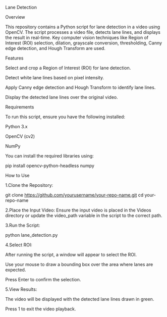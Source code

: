 Lane Detection

Overview

This repository contains a Python script for lane detection in a video using OpenCV. The script processes a video file, detects lane lines, and displays the result in real-time. Key computer vision techniques like Region of Interest (ROI) selection, dilation, grayscale conversion, thresholding, Canny edge detection, and Hough Transform are used.

Features

Select and crop a Region of Interest (ROI) for lane detection.

Detect white lane lines based on pixel intensity.

Apply Canny edge detection and Hough Transform to identify lane lines.

Display the detected lane lines over the original video.

Requirements

To run this script, ensure you have the following installed:

Python 3.x

OpenCV (cv2)

NumPy

You can install the required libraries using:

pip install opencv-python-headless numpy

How to Use

1.Clone the Repository:

git clone https://github.com/yourusername/your-repo-name.git
cd your-repo-name

2.Place the Input Video:
Ensure the input video is placed in the Videos directory or update the video_path variable in the script to the correct path.

3.Run the Script:

python lane_detection.py

4.Select ROI:

After running the script, a window will appear to select the ROI.

Use your mouse to draw a bounding box over the area where lanes are expected.

Press Enter to confirm the selection.

5.View Results:

The video will be displayed with the detected lane lines drawn in green.

Press 1 to exit the video playback.
